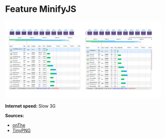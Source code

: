 # Feature MinifyJS
![](https://github.com/jajan20/performance-matters/blob/Image-Optimisation/imageOptimize.png)

**Internet speed:** Slow 3G

**Sources:**

- [onThe](https://i.onthe.io/tools)
- [TinyPNG](https://tinypng.com/)
